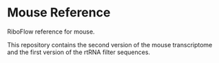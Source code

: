 # Mouse Reference
RiboFlow reference for mouse.

This repository contains the second version of the mouse transcriptome and the first version of the rtRNA filter sequences.
